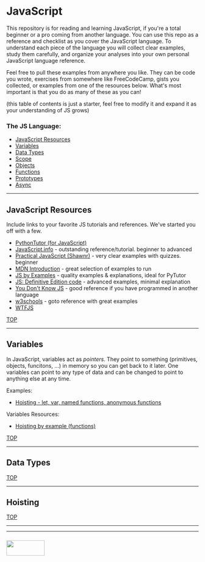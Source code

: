 # JavaScript 

This repository is for reading and learning JavaScript, if you're a total beginner or a pro coming from another language.  You can use this repo as a reference and checklist as you cover the JavaScript language. To understand each piece of the language you will collect clear examples, study them carefully, and organize your analyses into your own personal JavaScript language reference.  

Feel free to pull these examples from anywhere you like.  They can be code you wrote, exercises from somewhere like FreeCodeCamp, gists you collected, or examples from one of the resources below.  What's most important is that you do as many of these as you can!

(this table of contents is just a starter, feel free to modify it and expand it as your understanding of JS grows)
### The JS Language:
* [JavaScript Resources](#javascript-resources)
* [Variables](#variables)
* [Data Types](#data-types)
* [Scope](#scope)
* [Objects](#objects)
* [Functions](#functions)
* [Prototypes](#prototypes)
* [Async](#async)

___

## JavaScript Resources

Include links to your favorite JS tutorials and references.  We've started you off with a few.

* [PythonTutor (for JavaScript)](http://www.pythontutor.com/javascript.html#mode=edit)
* [JavaScript.info](https://javascript.info) - outstanding reference/tutorial. beginner to advanced
* [Practical JavaScript (Shawnr)](https://shawnr.gitbooks.io/practical-introduction-to-javascript/content/) - very clear examples with quizzes. beginner
* [MDN Introduction](https://developer.mozilla.org/en-US/docs/Web/JavaScript/Guide/Introduction) - great selection of examples to run
* [JS by Examples](https://github.com/bmkmanoj/js-by-examples) - quality examples & explanations, ideal for PyTutor
* [JS: Definitive Edition code](https://github.com/davidflanagan/javascript6_examples) - advanced examples, minimal explanation
* [You Don't Know JS](https://github.com/getify/You-Dont-Know-JS) - good reference if you have programmed in another language
* [w3schools](https://www.w3schools.com/js/default.asp) - goto reference with great examples
* [WTFJS](https://github.com/denysdovhan/wtfjs)



[TOP](#variables)

___

## Variables

In JavaScript, variables act as _pointers_.  They point to something (primitives, objects, funcitons, ...) in memory so you can get back to it later. 
One variables can point to any type of data and can be changed to point to anything else at any time.  

Examples:
* [Hoisting - let, var, named functions, anonymous functions](./studied-examples/hoisting-1.md)

Variables Resources:
* [Hoisting by example (functions)](https://gist.github.com/maxogden/4bed247d9852de93c94c)

[TOP](#javascript)

___

## Data Types


[TOP](#javascript)

___

## Hoisting


[TOP](#javascript)


___
___
### <a href="http://elewa.education/blog" target="_blank"><img src="https://user-images.githubusercontent.com/18554853/34921062-506450ae-f97d-11e7-875f-6feeb26ad72d.png" width="100" height="40"/></a>




